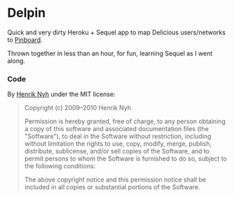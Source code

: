 # Delpin

Quick and very dirty Heroku + Sequel app to map Delicious users/networks to [Pinboard](http://pinboard.in).

Thrown together in less than an hour, for fun, learning Sequel as I went along.

### Code

By [Henrik Nyh](http://henrik.nyh.se/) under the MIT license:

>  Copyright (c) 2009–2010 Henrik Nyh
>
>  Permission is hereby granted, free of charge, to any person obtaining a copy
>  of this software and associated documentation files (the "Software"), to deal
>  in the Software without restriction, including without limitation the rights
>  to use, copy, modify, merge, publish, distribute, sublicense, and/or sell
>  copies of the Software, and to permit persons to whom the Software is
>  furnished to do so, subject to the following conditions:
>
>  The above copyright notice and this permission notice shall be included in
>  all copies or substantial portions of the Software.
>


